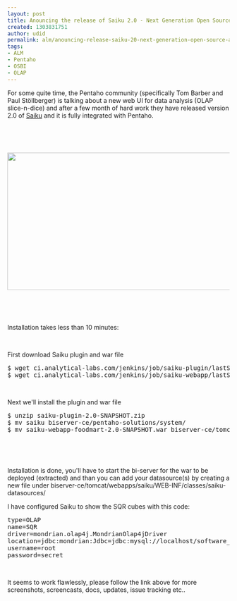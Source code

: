```yaml
---
layout: post
title: Anouncing the release of Saiku 2.0 - Next Generation Open Source Analytics
created: 1303831751
author: udid
permalink: alm/anouncing-release-saiku-20-next-generation-open-source-analytics
tags:
- ALM
- Pentaho
- OSBI
- OLAP
---
```

<p>For some quite time, the Pentaho community (<span class="tweet-user-name"><span class="tweet-full-name">specifically Tom Barber and </span></span><span class="tweet-user-name"><span class="tweet-full-name">Paul</span></span><span class="tweet-user-name"><span class="tweet-full-name"> St&ouml;llberger) is talking about a new web UI for data analysis (OLAP slice-n-dice) and after a few month of hard work they have released version 2.0 of <a href="http://analytical-labs.com/">Saiku</a> and it is fully integrated with Pentaho.</span></span></p>
<p>&nbsp;</p>
<!--break-->
<p>&nbsp;</p>
<p><img width="641" height="312" alt="" src="/files/Screen shot 2011-04-26 at 5_15_17 PM.png" /></p>
<p>&nbsp;</p>
<p>&nbsp;</p>
<p>Installation takes less than 10 minutes:</p>
<p>&nbsp;</p>
<p>First download Saiku plugin and war file</p>
<pre class="brush: jscript;" title="code">
$ wget ci.analytical-labs.com/jenkins/job/saiku-plugin/lastStableBuild/artifact/saiku-bi-platform-plugin/target/saiku-plugin-2.0-SNAPSHOT.zip
$ wget ci.analytical-labs.com/jenkins/job/saiku-webapp/lastStableBuild/artifact/saiku-webapp/target/saiku-webapp-foodmart-2.0-SNAPSHOT.war
</pre>
<p>&nbsp;</p>
<p style="margin-bottom: 0in;">Next we'll install the plugin and war file</p>
<pre class="brush: jscript;" title="code">
$ unzip saiku-plugin-2.0-SNAPSHOT.zip
$ mv saiku biserver-ce/pentaho-solutions/system/
$ mv saiku-webapp-foodmart-2.0-SNAPSHOT.war biserver-ce/tomcat/webapps/saiku.war
</pre>
<p style="margin-bottom: 0in;">&nbsp;</p>
<p style="margin-bottom: 0in;">&nbsp;</p>
<p style="margin-bottom: 0in;">Installation is done, you'll have to start the bi-server for the war to be deployed (extracted) and than you can add your datasource(s) by creating a new file under biserver-ce/tomcat/webapps/saiku/WEB-INF/classes/saiku-datasources/</p>
<p style="margin-bottom: 0in;">I have configured Saiku to show the SQR cubes with this code:</p>
<pre class="brush: jscript;" title="code">
type=OLAP
name=SQR
driver=mondrian.olap4j.MondrianOlap4jDriver
location=jdbc:mondrian:Jdbc=jdbc:mysql://localhost/software_qa_rpt;Catalog=../../pentaho-solutions/software-quality/issues.mondrian.xml;JdbcDrivers=com.mysql.jdbc.Driver;
username=root
password=secret
</pre>
<p>&nbsp;</p>
<p><span class="tweet-user-name"><span class="tweet-full-name"> It seems to work flawlessly, please follow the link above for more screenshots, screencasts, docs, updates, issue tracking etc..</span></span></p>
